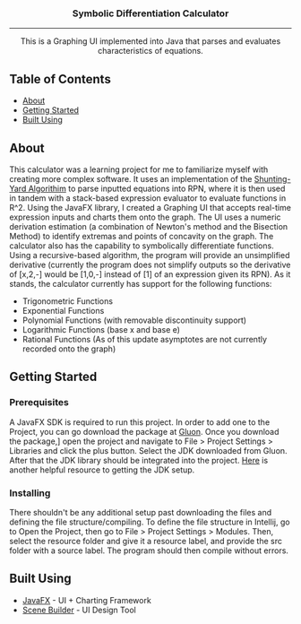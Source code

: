 

<h3 align="center">Symbolic Differentiation Calculator</h3>

---

<p align="center"> This is a Graphing UI implemented into Java that parses and evaluates characteristics of equations.
    <br> 
</p>

##  Table of Contents
- [About](#about)
- [Getting Started](#getting_started)
- [Built Using](#built_using)

##  About <a name = "about"></a>
This calculator was a learning project for me to familiarize myself with creating more complex software. It uses an implementation of the [Shunting-Yard Algorithim](https://www.google.com/search?client=firefox-b-1-d&q=shunting+yard+algorithm)
to parse inputted equations into RPN, where it is then used in tandem with a stack-based expression evaluator to evaluate functions in R^2. Using the JavaFX
library, I created a Graphing UI that accepts real-time expression inputs and charts them onto the graph. The UI uses a numeric derivation estimation (a combination of Newton's
method and the Bisection Method) to
identify extremas and points of concavity on the graph. The calculator also has the capability to symbolically differentiate functions. Using a recursive-based algorithm,
the program will provide an unsimplified derivative (currently the program does not simplify outputs so the derivative of [x,2,-] would be [1,0,-] instead of [1] of 
an expression given its RPN).
As it stands, the calculator currently has support for the following functions:
- Trigonometric Functions
- Exponential Functions
- Polynomial Functions (with removable discontinuity support)
- Logarithmic Functions (base x and base e)
- Rational Functions (As of this update asymptotes are not currently recorded onto the graph)


##  Getting Started <a name = "getting_started"></a>

### Prerequisites
A JavaFX SDK is required to run this project. In order to add one to the Project, you can go download the package at [Gluon](https://gluonhq.com/products/javafx/). Once you download the package,]
open the project and navigate to File > Project Settings > Libraries and click the plus button. Select the JDK downloaded from Gluon. After that the JDK library should be integrated
into the project. [Here](https://stackoverflow.com/questions/52682195/how-to-get-javafx-and-java-11-working-in-intellij-idea) is another helpful resource to getting the JDK setup.

### Installing
There shouldn't be any additional setup past downloading the files and defining the file structure/compiling. To define the file structure in Intellij, go to 
Open the Project, then go to File > Project Settings > Modules. Then, select the resource folder and give it a resource label, and provide the src folder with a source label.
The program should then compile without errors.

## Built Using <a name = "built_using"></a>
- [JavaFX](https://openjfx.io//) - UI + Charting Framework
- [Scene Builder](https://gluonhq.com/products/scene-builder/) - UI Design Tool

